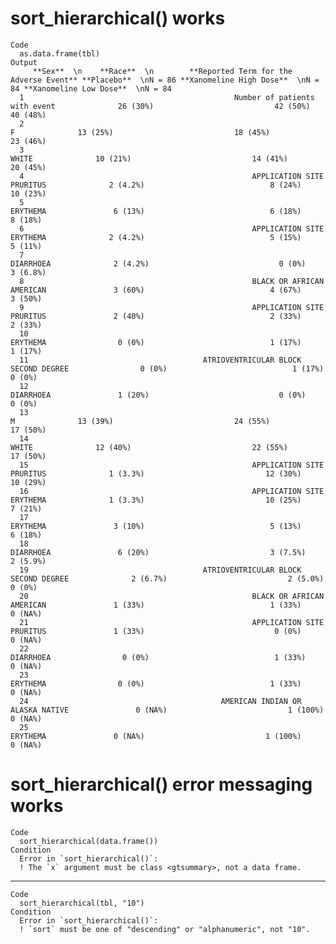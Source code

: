 # sort_hierarchical() works

    Code
      as.data.frame(tbl)
    Output
         **Sex**  \n    **Race**  \n        **Reported Term for the Adverse Event** **Placebo**  \nN = 86 **Xanomeline High Dose**  \nN = 84 **Xanomeline Low Dose**  \nN = 84
      1                                               Number of patients with event              26 (30%)                           42 (50%)                          40 (48%)
      2                                                                           F              13 (25%)                           18 (45%)                          23 (46%)
      3                                                                       WHITE              10 (21%)                           14 (41%)                          20 (45%)
      4                                                   APPLICATION SITE PRURITUS              2 (4.2%)                            8 (24%)                          10 (23%)
      5                                                                    ERYTHEMA               6 (13%)                            6 (18%)                           8 (18%)
      6                                                   APPLICATION SITE ERYTHEMA              2 (4.2%)                            5 (15%)                           5 (11%)
      7                                                                   DIARRHOEA              2 (4.2%)                             0 (0%)                          3 (6.8%)
      8                                                   BLACK OR AFRICAN AMERICAN               3 (60%)                            4 (67%)                           3 (50%)
      9                                                   APPLICATION SITE PRURITUS               2 (40%)                            2 (33%)                           2 (33%)
      10                                                                   ERYTHEMA                0 (0%)                            1 (17%)                           1 (17%)
      11                                       ATRIOVENTRICULAR BLOCK SECOND DEGREE                0 (0%)                            1 (17%)                            0 (0%)
      12                                                                  DIARRHOEA               1 (20%)                             0 (0%)                            0 (0%)
      13                                                                          M              13 (39%)                           24 (55%)                          17 (50%)
      14                                                                      WHITE              12 (40%)                           22 (55%)                          17 (50%)
      15                                                  APPLICATION SITE PRURITUS              1 (3.3%)                           12 (30%)                          10 (29%)
      16                                                  APPLICATION SITE ERYTHEMA              1 (3.3%)                           10 (25%)                           7 (21%)
      17                                                                   ERYTHEMA               3 (10%)                            5 (13%)                           6 (18%)
      18                                                                  DIARRHOEA               6 (20%)                           3 (7.5%)                          2 (5.9%)
      19                                       ATRIOVENTRICULAR BLOCK SECOND DEGREE              2 (6.7%)                           2 (5.0%)                            0 (0%)
      20                                                  BLACK OR AFRICAN AMERICAN               1 (33%)                            1 (33%)                           0 (NA%)
      21                                                  APPLICATION SITE PRURITUS               1 (33%)                             0 (0%)                           0 (NA%)
      22                                                                  DIARRHOEA                0 (0%)                            1 (33%)                           0 (NA%)
      23                                                                   ERYTHEMA                0 (0%)                            1 (33%)                           0 (NA%)
      24                                           AMERICAN INDIAN OR ALASKA NATIVE               0 (NA%)                           1 (100%)                           0 (NA%)
      25                                                                   ERYTHEMA               0 (NA%)                           1 (100%)                           0 (NA%)

# sort_hierarchical() error messaging works

    Code
      sort_hierarchical(data.frame())
    Condition
      Error in `sort_hierarchical()`:
      ! The `x` argument must be class <gtsummary>, not a data frame.

---

    Code
      sort_hierarchical(tbl, "10")
    Condition
      Error in `sort_hierarchical()`:
      ! `sort` must be one of "descending" or "alphanumeric", not "10".

